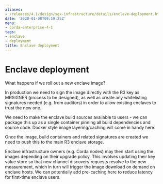 ```yaml
---
aliases:
- /releases/4.1/design/sgx-infrastructure/details/enclave-deployment.html
date: '2020-01-08T09:59:25Z'
menu:
- corda-enterprise-4-1
tags:
- enclave
- deployment
title: Enclave deployment
---
```



# Enclave deployment

What happens if we roll out a new enclave image?

In production we need to sign the image directly with the R3 key as MRSIGNER (process to be designed), as well as create
any whitelisting signatures needed (e.g. from auditors) in order to allow existing enclaves to trust the new one.

We need to make the enclave build sources available to users - we can package this up as a single container pinning all
build dependencies and source code. Docker style image layering/caching will come in handy here.

Once the image, build containers and related signatures are created we need to push this to the main R3 enclave storage.

Enclave infrastructure owners (e.g. Corda nodes) may then start using the images depending on their upgrade policy. This
involves updating their key value store so that new channel discovery requests resolve to the new measurement, which in
turn will trigger the image download on demand on enclave hosts. We can potentially add pre-caching here to reduce
latency for first-time enclave users.

